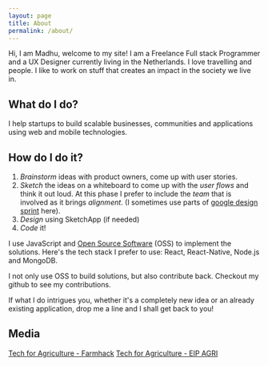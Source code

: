 ```yaml
---
layout: page
title: About
permalink: /about/
---
```


Hi, I am Madhu, welcome to my site! I am a Freelance Full stack Programmer and a UX Designer currently living in the Netherlands. I love travelling and people. I like to work on stuff that creates an impact in the society we live in.

## What do I do?

I help startups to build scalable businesses, communities and applications using web and mobile technologies.

## How do I do it?

1. _Brainstorm_ ideas with product owners, come up with user stories.
2. _Sketch_ the ideas on a whiteboard to come up with the _user flows_ and think it out loud. At this phase I prefer to include the _team_ that is involved as it brings _alignment_. (I sometimes use parts of [google design sprint](http://designsprintkit.withgoogle.com) here).
3. _Design_ using SketchApp (if needed)
4. _Code_ it!

I use JavaScript and [Open Source Software](https://en.wikipedia.org/wiki/Open-source_software) (OSS) to implement the solutions. Here's the tech stack I prefer to use: React, React-Native, Node.js and MongoDB.

I not only use OSS to build solutions, but also contribute back. Checkout my github to see my contributions.

If what I do intrigues you, whether it's a completely new idea or an already existing application, drop me a line and I shall get back to you!

## Media
[Tech for Agriculture - Farmhack](https://www.farmhack.nl/results-tech4ag-hack-estonia/)
[Tech for Agriculture - EIP AGRI](https://ec.europa.eu/eip/agriculture/en/news/inspirational-ideas-agri-hackathon)
